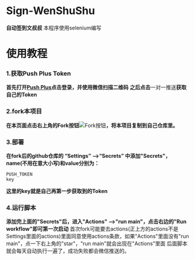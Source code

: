 # Sign-WenShuShu
**自动签到文叔叔**
本程序使用selenium编写



# 使用教程

### 1.获取Push Plus Token
**首先打开[Push Plus](http://pushplus.hxtrip.com/)点击登录，并使用微信扫描二维码**
**之后点击**一对一推送**获取自己的Token**

### 2.fork本项目
**在本页面点击右上角的Fork按钮**![](http://ww1.sinaimg.cn/large/005W9YjGly1gnaeodm3sgj303a017a9t.jpg "Fork按钮")**，将本项目复制到自己仓库里。**

### 3.部署
**在fork后的github仓库的 “Settings” -->“Secrets” 中添加"Secrets"，name(不用在意大小写)和value分别为：**
```
PUSH_TOKEN
key
```
**这里的key就是自己再第一步获取到的Token**

### 4.运行脚本
**添加完上面的"Secrets"后，进入"Actions" -->"run main"，点击右边的"Run workflow"即可第一次启动**
首次fork可能要去actions(正上方的actions不是Settings里面的actions)里面同意使用actions条款，如果"Actions"里面没有"run main"，点一下右上角的"star"，"run main"就会出现在"Actions"里面
后面脚本就会每天自动执行一遍了，成功失败都会微信推送的。
